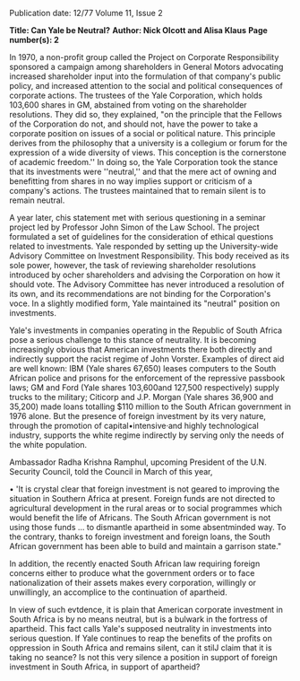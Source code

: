 Publication date: 12/77
Volume 11, Issue 2

**Title: Can Yale be Neutral?**
**Author: Nick Olcott and Alisa Klaus**
**Page number(s): 2**

In 1970, a non-profit group called the Project on Corporate Responsibility sponsored a campaign among shareholders in General Motors advocating increased shareholder input into the formulation of that company's public policy, and increased attention to the social and political consequences of corporate actions. The trustees of the Yale Corporation, which holds 103,600 shares in GM, abstained from voting on the shareholder resolutions. They did so, they explained, "on the principle that the Fellows of the Corporation do not, and should not, have the power to take a corporate position on issues of a social or political nature. This principle derives from the philosophy that a university is a collegium or forum for the expression of a wide diversity of views. This conception is the cornerstone of academic freedom.'' In doing so, the Yale Corporation took the stance that its investments were ''neutral,'' and that the mere act of owning and benefitting from shares in no way implies support or criticism of a company's actions. The trustees maintained that to remain silent is to remain neutral.

A year later, chis statement met with serious questioning in a seminar project led by Professor John Simon of the Law School. The project formulated a set of guidelines for the consideration of ethical questions related to investments. Yale responded by setting up the University-wide Advisory Committee on Investment Responsibility. This body received as its sole power, however, the task of reviewing shareholder resolutions introduced by ocher shareholders and advising the Corporation on how it should vote. The Advisory Committee has never introduced a resolution of its own, and its recommendations are not binding for the Corporation's voce. In a slightly modified form, Yale maintained its "neutral" position on investments.

Yale's investments in companies operating in the Republic of South Africa pose a serious challenge to this stance of neutrality. It is becoming increasingly obvious that American investments there both directly and indirectly support the racist regime of John Vorster. Examples of direct aid are well known: IBM (Yale shares 67,650) leases computers to the South African police and prisons for the enforcement of the repressive passbook laws; GM and Ford (Yale shares 103,600and 127,500 respectively) supply trucks to the military; Citicorp and J.P. Morgan (Yale shares 36,900 and 35,200) made loans totalling $110 million to the South African government in 1976 alone. But the presence of foreign investment by its very nature, through the promotion of capital•intensive·and highly technological industry, supports the white regime indirectly by serving only the needs of the white population.

Ambassador Radha Krishna Ramphul, upcoming President of the U.N. Security Council, told the Council in March of this year,

• 'It is crystal clear that foreign investment is not geared to improving the situation in Southern Africa at present. Foreign funds are not directed to agricultural development in the rural areas or to social programmes which would benefit the life of Africans. The South African government is not using those funds ... to dismantle apartheid in some absentminded way. To the contrary, thanks to foreign investment and foreign loans, the South African government has been able to build and maintain a garrison state."

In addition, the recently enacted South African law requiring foreign concerns either to produce what the government orders or to face nationalization of their assets makes every corporation, willingly or unwillingly, an accomplice to the continuation of apartheid.

In view of such evtdence, it is plain that American corporate investment in South Africa is by no means neutral, but is a bulwark in the fortress of apartheid. This fact calls Yale's supposed neutrality in investments into serious question. If Yale continues to reap the benefits of the profits on oppression in South Africa and remains silent, can it stilJ claim that it is taking no seance? Is not this very silence a position in support of foreign investment in South Africa, in support of apartheid?